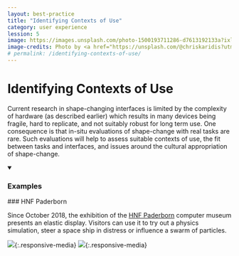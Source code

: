 ```yaml
---
layout: best-practice
title: "Identifying Contexts of Use"
category: user experience
lession: 5
image: https://images.unsplash.com/photo-1500193711286-d7613192133a?ixlib=rb-1.2.1&ixid=eyJhcHBfaWQiOjEyMDd9&auto=format&fit=crop&w=1489&q=80
image-credits: Photo by <a href="https://unsplash.com/@chriskaridis?utm_source=unsplash&amp;utm_medium=referral&amp;utm_content=creditCopyText">Chris Karidis</a> on <a href="/s/photos/umbrella?utm_source=unsplash&amp;utm_medium=referral&amp;utm_content=creditCopyText">Unsplash</a>
# permalink: /identifying-contexts-of-use/
---
```


# Identifying Contexts of Use
Current research in shape-changing interfaces is limited by the complexity of hardware (as described earlier) which results in many devices being fragile, hard to replicate, and not suitably robust for long term use. One consequence is that in-situ evaluations of shape-change with real tasks are rare. Such evaluations will help to assess suitable contexts of use, the fit between tasks and interfaces, and issues around the cultural appropriation of shape-change.

<details markdown="1" open>
<summary><h3>Examples</h3></summary> 
### HNF Paderborn


Since October 2018, the exhibition of the [HNF Paderborn](https://visualistik.de/work/ein-touchdisplay-das-nachgibt)
computer museum presents an elastic display. Visitors can use it to try out a physics simulation, steer a space ship in distress or influence a swarm of particles.

![](https://visualistik.de/cfs/files/projectImages/DAEz3stMSQjvFvJgB/2018-11-09_Referenz_HNF_Displaytisch_Ausstellung_Copyright_HNF_1276x958px.jpg){:.responsive-media}
![](https://visualistik.de/cfs/files/projectImages/mi8Jds7cEpu4dkjbH/2018-11-09_Referenz_HNF_Displaytisch_Nutzer_Copyright_HNF_1276x958px.jpg){:.responsive-media}

</details>